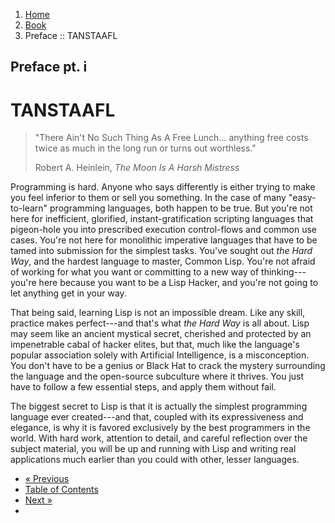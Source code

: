 <ol class="breadcrumb">
  <li><a href="/">Home</a></li>
  <li><a href="/book/">Book</a></li>
  <li class="active">Preface :: TANSTAAFL</li>
</ol>

## Preface pt. i

# TANSTAAFL

> "There Ain't No Such Thing As A Free Lunch... anything free costs twice as much in the long run or turns out worthless."
> <footer>Robert A. Heinlein, <em>The Moon Is A Harsh Mistress</em></footer>

Programming is hard.  Anyone who says differently is either trying to make you feel inferior to them or sell you something.  In the case of many "easy-to-learn" programming languages, both happen to be true.  But you're not here for inefficient, glorified, instant-gratification scripting languages that pigeon-hole you into prescribed execution control-flows and common use cases.  You're not here for monolithic imperative languages that have to be tamed into submission for the simplest tasks.  You've sought out *the Hard Way*, and the hardest language to master, Common Lisp.  You're not afraid of working for what you want or committing to a new way of thinking---you're here because you want to be a Lisp Hacker, and you're not going to let anything get in your way.

That being said, learning Lisp is not an impossible dream.  Like any skill, practice makes perfect---and that's what *the Hard Way* is all about.  Lisp may seem like an ancient mystical secret, cherished and protected by an impenetrable cabal of hacker elites, but that, much like the language's popular association solely with Artificial Intelligence, is a misconception.  You don't have to be a genius or Black Hat to crack the mystery surrounding the language and the open-source subculture where it thrives.  You just have to follow a few essential steps, and apply them without fail.

The biggest secret to Lisp is that it is actually the simplest programming language ever created---and that, coupled with its expressiveness and elegance, is why it is favored exclusively by the best programmers in the world.  With hard work, attention to detail, and careful reflection over the subject material, you will be up and running with Lisp and writing real applications much earlier than you could with other, lesser languages.

<ul class="pager">
  <li class="previous disabled"><a href="#">&laquo; Previous</a></li>
  <li><a href="/book/">Table of Contents</a></li>
  <li class="next"><a href="/book/preface-part-two/">Next &raquo;</a><li>
</ul>
